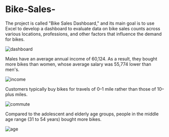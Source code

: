 # Bike-Sales-
 The project is called "Bike Sales Dashboard," and its main goal is to use Excel to develop a dashboard to evaluate data on bike sales counts across various locations, professions, and other factors that influence the demand for bikes.

![dashboard](https://github.com/ChristianMmcly/Bike-Sales-/assets/117743442/02689944-c416-48a9-9a0e-66c048b725f5)

Males have an average annual income of 60,124. As a result, they bought more bikes than women, whose average salary was 55,774 lower than men's.

![income](https://github.com/ChristianMmcly/Bike-Sales-/assets/117743442/dbdeea2e-d415-497c-9bf0-6132265f2d85)

Customers typically buy bikes for travels of 0–1 mile rather than those of 10–plus miles.

![commute](https://github.com/ChristianMmcly/Bike-Sales-/assets/117743442/1b319313-f3ba-4dcf-8f06-df28db0bd480)

Compared to the adolescent and elderly age groups, people in the middle age range (31 to 54 years) bought more bikes.

![age](https://github.com/ChristianMmcly/Bike-Sales-/assets/117743442/4938228d-f26b-4cf7-af45-beddb13ec14b)
